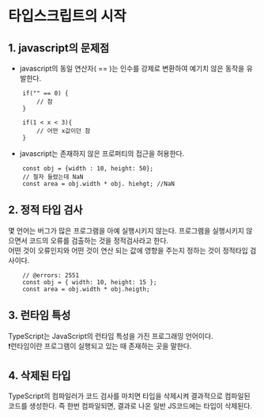 # 타입스크립트의 시작

## 1. javascript의 문제점

- javascript의 동일 연산자( == )는 인수를 강제로 변환하여 예기치 않은 동작을 유발한다.

```
    if("" == 0) {
        // 참
    }

    if(1 < x < 3){
        // 어떤 x값이던 참
    }
```

- javascript는 존재하지 않은 프로퍼티의 접근을 허용한다.

```
    const obj = {width : 10, height: 50};
    // 철자 들렸는데 NaN
    const area = obj.width * obj. hiehgt; //NaN
```

## 2. 정적 타입 검사

몇 언어는 버그가 많은 프로그램을 아예 실행시키지 않는다. 프로그램을 실행시키지 않으면서 코드의 오류를 검출하는 것을 정적검사라고 한다.  
어떤 것이 오류인지와 어떤 것이 연산 되는 값에 영향을 주는지 정하는 것이 정적타입 검사이다.

```
    // @errors: 2551
    const obj = { width: 10, height: 15 };
    const area = obj.width * obj.heigth;
```

## 3. 런타임 특성

TypeScript는 JavaScript의 런타임 특성을 가진 프로그래밍 언어이다.  
 ❗런타임이란 프로그램이 실행되고 있는 때 존재하는 곳을 말한다.

## 4. 삭제된 타입

TypeScript의 컴파일러가 코드 검사를 마치면 타입을 삭제시켜 결과적으로 컴파일된 코드를 생성한다. 즉 한번 컴파일되면, 결과로 나온 일반 JS코드에는 타입이 삭제된다.
